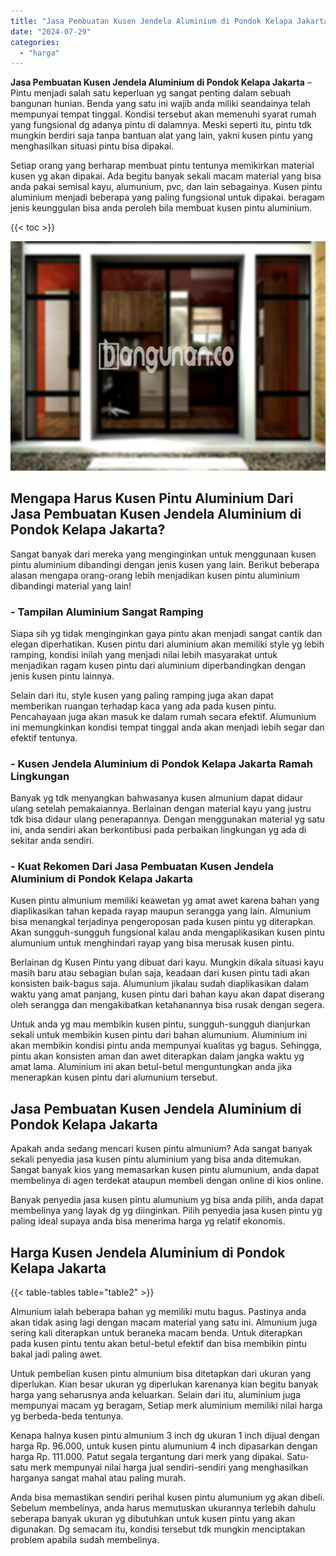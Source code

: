 ```yaml
---
title: "Jasa Pembuatan Kusen Jendela Aluminium di Pondok Kelapa Jakarta"
date: "2024-07-29"
categories: 
  - "harga"
---
```


**Jasa Pembuatan Kusen Jendela Aluminium di Pondok Kelapa Jakarta** – Pintu menjadi salah satu keperluan yg sangat penting dalam sebuah bangunan hunian. Benda yang satu ini wajib anda miliki seandainya telah mempunyai tempat tinggal. Kondisi tersebut akan memenuhi syarat rumah yang fungsional dg adanya pintu di dalamnya. Meski seperti itu, pintu tdk mungkin berdiri saja tanpa bantuan alat yang lain, yakni kusen pintu yang menghasilkan situasi pintu bisa dipakai.

Setiap orang yang berharap membuat pintu tentunya memikirkan material kusen yg akan dipakai. Ada begitu banyak sekali macam material yang bisa anda pakai semisal kayu, alumunium, pvc, dan lain sebagainya. Kusen pintu aluminium menjadi beberapa yang paling fungsional untuk dipakai. beragam jenis keunggulan bisa anda peroleh bila membuat kusen pintu aluminium.

{{< toc >}}

![Jasa Pembuatan Kusen Jendela Aluminium di Pondok Kelapa Jakarta](/images/harga-kusen-jendela-alumunium-32.png)

## Mengapa Harus Kusen Pintu Aluminium Dari Jasa Pembuatan Kusen Jendela Aluminium di Pondok Kelapa Jakarta?

Sangat banyak dari mereka yang menginginkan untuk menggunaan kusen pintu aluminium dibandingi dengan jenis kusen yang lain. Berikut beberapa alasan mengapa orang-orang lebih menjadikan kusen pintu aluminium dibandingi material yang lain!

### \- Tampilan Aluminium Sangat Ramping

Siapa sih yg tidak menginginkan gaya pintu akan menjadi sangat cantik dan elegan diperhatikan. Kusen pintu dari aluminium akan memiliki style yg lebih ramping, kondisi inilah yang menjadi nilai lebih masyarakat untuk menjadikan ragam kusen pintu dari aluminium diperbandingkan dengan jenis kusen pintu lainnya.

Selain dari itu, style kusen yang paling ramping juga akan dapat memberikan ruangan terhadap kaca yang ada pada kusen pintu. Pencahayaan juga akan masuk ke dalam rumah secara efektif. Alumunium ini memungkinkan kondisi tempat tinggal anda akan menjadi lebih segar dan efektif tentunya.

### \- Kusen Jendela Aluminium di Pondok Kelapa Jakarta Ramah Lingkungan

Banyak yg tdk menyangkan bahwasanya kusen almunium dapat didaur ulang setelah pemakaiannya. Berlainan dengan material kayu yang justru tdk bisa didaur ulang penerapannya. Dengan menggunakan material yg satu ini, anda sendiri akan berkontibusi pada perbaikan lingkungan yg ada di sekitar anda sendiri.

### \- Kuat Rekomen Dari Jasa Pembuatan Kusen Jendela Aluminium di Pondok Kelapa Jakarta

Kusen pintu almunium memiliki keawetan yg amat awet karena bahan yang diaplikasikan tahan kepada rayap maupun serangga yang lain. Almunium bisa menangkal terjadinya pengeroposan pada kusen pintu yg diterapkan. Akan sungguh-sungguh fungsional kalau anda mengaplikasikan kusen pintu alumunium untuk menghindari rayap yang bisa merusak kusen pintu.

Berlainan dg Kusen Pintu yang dibuat dari kayu. Mungkin dikala situasi kayu masih baru atau sebagian bulan saja, keadaan dari kusen pintu tadi akan konsisten baik-bagus saja. Alumunium jikalau sudah diaplikasikan dalam waktu yang amat panjang, kusen pintu dari bahan kayu akan dapat diserang oleh serangga dan mengakibatkan ketahanannya bisa rusak dengan segera.

Untuk anda yg mau membikin kusen pintu, sungguh-sungguh dianjurkan sekali untuk membikin kusen pintu dari bahan alumunium. Aluminium ini akan membikin kondisi pintu anda mempunyai kualitas yg bagus. Sehingga, pintu akan konsisten aman dan awet diterapkan dalam jangka waktu yg amat lama. Aluminium ini akan betul-betul menguntungkan anda jika menerapkan kusen pintu dari alumunium tersebut.

## Jasa Pembuatan Kusen Jendela Aluminium di Pondok Kelapa Jakarta

Apakah anda sedang mencari kusen pintu almunium? Ada sangat banyak sekali penyedia jasa kusen pintu aluminium yang bisa anda ditemukan. Sangat banyak kios yang memasarkan kusen pintu alumunium, anda dapat membelinya di agen terdekat ataupun membeli dengan online di kios online.

Banyak penyedia jasa kusen pintu alumunium yg bisa anda pilih, anda dapat membelinya yang layak dg yg diinginkan. Pilih penyedia jasa kusen pintu yg paling ideal supaya anda bisa menerima harga yg relatif ekonomis.

## Harga Kusen Jendela Aluminium di Pondok Kelapa Jakarta

{{< table-tables table="table2" >}}

Almunium ialah beberapa bahan yg memiliki mutu bagus. Pastinya anda akan tidak asing lagi dengan macam material yang satu ini. Almunium juga sering kali diterapkan untuk beraneka macam benda. Untuk diterapkan pada kusen pintu tentu akan betul-betul efektif dan bisa membikin pintu bakal jadi paling awet.

Untuk pembelian kusen pintu almunium bisa ditetapkan dari ukuran yang diperlukan. Kian besar ukuran yg diperlukan karenanya kian begitu banyak harga yang seharusnya anda keluarkan. Selain dari itu, aluminium juga mempunyai macam yg beragam, Setiap merk aluminium memiliki nilai harga yg berbeda-beda tentunya.

Kenapa halnya kusen pintu almunium 3 inch dg ukuran 1 inch dijual dengan harga Rp. 96.000, untuk kusen pintu alumunium 4 inch dipasarkan dengan harga Rp. 111.000. Patut segala tergantung dari merk yang dipakai. Satu-satu merk mempunyai nilai harga jual sendiri-sendiri yang menghasilkan harganya sangat mahal atau paling murah.

Anda bisa memastikan sendiri perihal kusen pintu alumunium yg akan dibeli. Sebelum membelinya, anda harus memutuskan ukurannya terlebih dahulu seberapa banyak ukuran yg dibutuhkan untuk kusen pintu yang akan digunakan. Dg semacam itu, kondisi tersebut tdk mungkin menciptakan problem apabila sudah membelinya.
